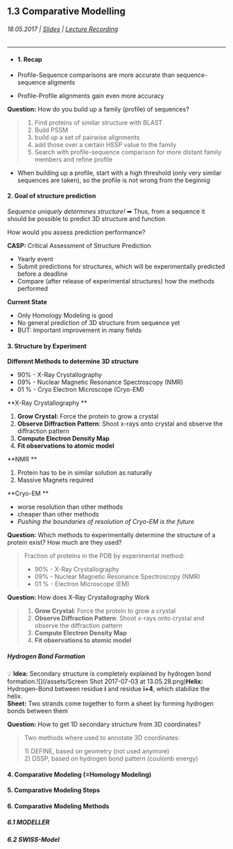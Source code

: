 ## 1.3 Comparative Modelling

###### 18.05.2017 \| [Slides](https://www.rostlab.org/sites/default/files/fileadmin/teaching/SoSe17/PP1CS/cb1e_20170518_cm1_exp3d.pdf) \| [Lecture Recording](https://www.youtube.com/watch?v=pGHwZE03omU&list=PLg46T0OlBIJ9abbsmUL-ux24DCpoUlC1J&index=5)

---

* #### 1. Recap
* Profile-Sequence comparisons are more accurate than sequence-sequence aligments

* Profile-Profile alignments gain even more accuracy

**Question:** How do you build up a family \(profile\) of sequences?

> 1. Find proteins of similar structure with BLAST
> 2. Build PSSM
> 3. build up a set of pairwise alignments 
> 4. add those over a certain HSSP value to the family
> 5. Search with profile-sequence comparison for more distant family members and refine profile

* When building up a profile, start with a high threshold \(only very similar sequences are taken\), so the profile is not wrong from the beginnig

#### 2. Goal of structure prediction

_Sequence uniquely determines structure!_ ➡ Thus, from a sequence it should be possible to predict 3D structure and function

How would you assess prediction performance?

**CASP:** Critical Assessment of Structure Prediction

* Yearly event
* Submit predictions for structures, which will be experimentally predicted before a deadline
* Compare \(after release of experimental structures\) how the methods performed

**Current State**

* Only Homology Modeling is good
* No general prediction of 3D structure from sequence yet
* BUT: Important improvement in many fields

#### 3. Structure by Experiment

**Different Methods to determine 3D structure**

* 90% - X-Ray Crystallography 
* 09% - Nuclear Magnetic Resonance Spectroscopy \(NMR\)
* 01 % - Cryo Electron Microscope \(Cryo-EM\)

**X-Ray Crystallography **

1. **Grow Crystal:** Force the protein to grow a crystal
2. **Observe Diffraction Pattern**: Shoot x-rays onto crystal and observe the diffraction pattern
3. **Compute Electron Density Map**
4. **Fit observations to atomic model**

**NMR **

1. Protein has to be in similar solution as naturally
2. Massive Magnets required

**Cryo-EM **

* worse resolution than other methods
* cheaper than other methods
* _Pushing the boundaries of resolution of Cryo-EM is the future_

**Question:** Which methods to experimentally determine the structure of a protein exist? How much are they used?

> Fraction of proteins in the PDB by experimental method:
>
> * 90% - X-Ray Crystallography 
> * 09% - Nuclear Magnetic Resonance Spectroscopy \(NMR\)
> * 01 % - Electron Microscope \(EM\)

**Question:** How does X-Ray Crystallography Work

> 1. **Grow Crystal:** Force the protein to grow a crystal
> 2. **Observe Diffraction Pattern**: Shoot x-rays onto crystal and observe the diffraction pattern
> 3. **Compute Electron Density Map**
> 4. **Fit observations to atomic model**

##### Hydrogen Bond Formation

💡 **Idea:** Secondary structure is completely explained by hydrogen bond formation.![](/assets/Screen Shot 2017-07-03 at 13.05.28.png)**Helix:** Hydrogen-Bond between residue **i** and residue **i+4**, which stabilize the helix.  
**Sheet:** Two strands come together to form a sheet by forming hydrogen bonds between them

**Question:** How to get 1D secondary structure from 3D coordinates?

> Two methods where used to annotate 3D coordinates:
>
> 1\) DEFINE, based on geometry \(not used anymore\)  
> 2\) DSSP, based on hydrogen bond pattern \(coulomb energy\)



#### 4. Comparative Modeling \(=Homology Modeling\)

#### 5. Comparative Modeling Steps

#### 

#### 6. Comparative Modeling Methods

#### 

##### 6.1 MODELLER

##### 

##### 6.2 SWISS-Model

##### 



